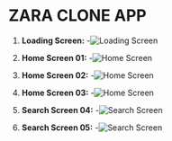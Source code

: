 # ZARA CLONE APP

1. **Loading Screen:**
   -![Loading Screen](screenshots/sc001.jpeg)

2. **Home Screen 01:**
 -![Home Screen](screenshots/sc002.jpeg)

3. **Home Screen 02:**
  -![Home Screen](screenshots/sc003.jpeg)

4. **Home Screen 03:**
  -![Home Screen](screenshots/sc004.jpeg)

5. **Search Screen 04:**
   -![Search Screen](screenshots/sc007.jpeg)

6. **Search Screen 05:**
   -![Search Screen](screenshots/sc008.jpeg)
   
